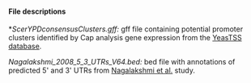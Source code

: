 #### File descriptions

**ScerYPDconsensusClusters.gff:* gff file containing potential promoter clusters identified by Cap analysis gene expression from the  [YeasTSS database](https://github.com/TriLab-bioinf/COHEN_FIX_LAB_TK_85_Manuscript/assets/102770957/07103929-b9c4-4f2a-98d2-a21caa5ec8df).

*Nagalakshmi_2008_5_3_UTRs_V64.bed:* bed file with annotations of predicted 5' and 3' UTRs from [Nagalakshmi et al.](https://pubmed.ncbi.nlm.nih.gov/18451266/) study.


